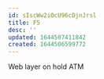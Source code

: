 ```yaml
---
id: sIscWw2iOcU96cDjnJrsl
title: F5
desc: ''
updated: 1644507411842
created: 1644506599772
---
```

Web layer on hold ATM

